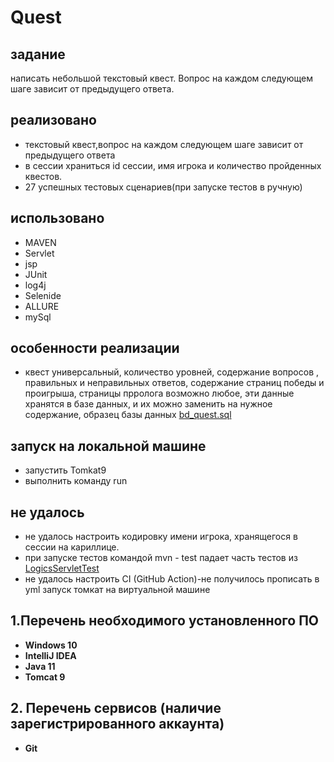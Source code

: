 # Quest
## задание
написать небольшой текстовый квест. Вопрос на каждом следующем шаге зависит от предыдущего ответа.

## реализовано
- текстовый квест,вопрос на каждом следующем шаге зависит от предыдущего ответа
- в сессии храниться id сессии, имя игрока и количество пройденных квестов.
- 27 успешных тестовых сценариев(при запуске тестов в ручную)



## использовано
- MAVEN
- Servlet
- jsp
- JUnit
- log4j
- Selenide
- ALLURE
- mySql

## особенности реализации
- квест универсальный, количество уровней, содержание вопросов , правильных и неправильных ответов, содержание страниц победы и проигрыша, страницы прролога возможно любое, эти данные хранятся в базе данных, и их можно заменить на нужное содержание, образец базы данных  [bd_quest.sql](https://github.com/UBCh/ru.javarush.november.chuvashova.quest/blob/master/src/main/resources/bd_quest.sql)


## запуск на локальной машине
- запустить Tomkat9
- выполнить команду run

## не удалось
- не удалось настроить кодировку имени игрока, хранящегося в сессии на кариллице.
- при запуске тестов командой mvn - test падает часть тестов из [LogicsServletTest](https://github.com/UBCh/ru.javarush.november.chuvashova.quest/blob/818246913922638127de686dd12b831ef4dc89b1/src/test/java/questTest/LogicsServletTest.java#L73)
- не удалось настроить CI (GitHub Action)-не получилось прописать в yml запуск томкат на виртуальной машине

## 1.Перечень необходимого установленного ПО

* **Windows 10**
* **IntelliJ IDEA**
* **Java 11**
* **Tomcat 9**


## 2. Перечень сервисов (наличие зарегистрированного аккаунта)

* **Git**
